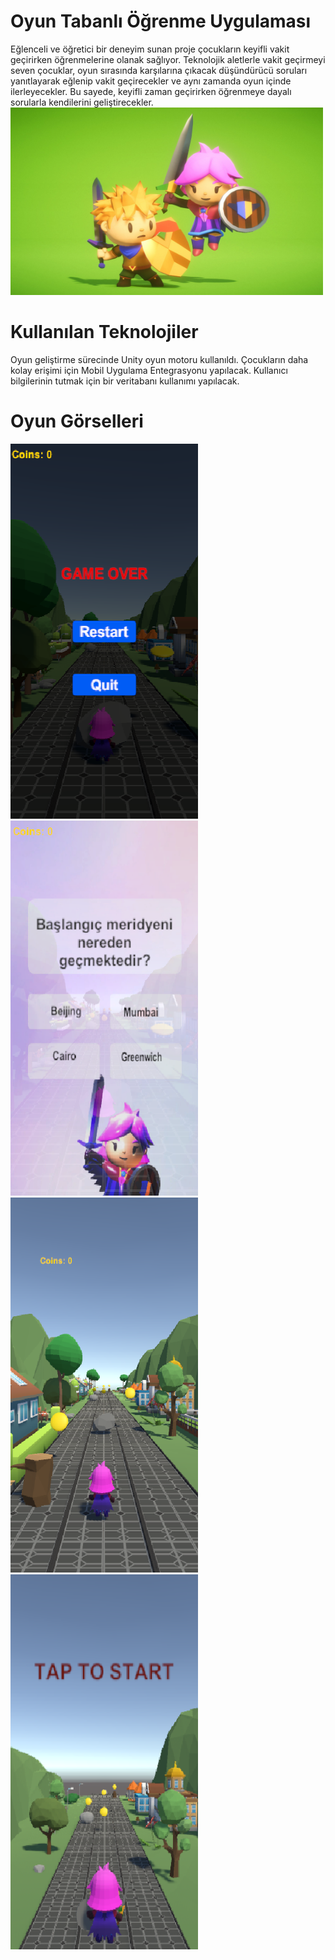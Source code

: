  # Oyun Tabanlı Öğrenme Uygulaması
 Eğlenceli ve öğretici bir deneyim sunan proje çocukların keyifli vakit geçirirken öğrenmelerine olanak sağlıyor.
 Teknolojik aletlerle vakit geçirmeyi seven çocuklar, oyun sırasında karşılarına çıkacak düşündürücü soruları yanıtlayarak eğlenip vakit geçirecekler ve aynı zamanda oyun içinde ilerleyecekler. Bu sayede, keyifli zaman geçirirken öğrenmeye dayalı sorularla kendilerini geliştirecekler.
 <img src= "https://github.com/siraytarim/YazilimMuh/blob/siray/8fa5d431-645e-432a-bd46-b6d7b09e7a64.jpg" width="500" height="300" > 
 
 # Kullanılan Teknolojiler
 Oyun geliştirme sürecinde Unity oyun motoru kullanıldı. Çocukların daha kolay erişimi için Mobil Uygulama Entegrasyonu yapılacak. Kullanıcı bilgilerinin tutmak için bir veritabanı kullanımı yapılacak. 
 
# Oyun Görselleri

<img src= "https://github.com/siraytarim/YazilimMuh/blob/siray/Ekran%20görüntüsü%202024-06-11%20000100.png" width="300" height="600" > <img src= "https://github.com/siraytarim/YazilimMuh/blob/siray/Ekran%20görüntüsü%202024-06-11%20000041.png" width="300" height="600" > <img src= "https://github.com/siraytarim/YazilimMuh/blob/siray/Ekran%20görüntüsü%202024-06-11%20000000.png" width="300" height="600" > <img src= "https://github.com/siraytarim/YazilimMuh/blob/siray/Ekran%20görüntüsü%202024-06-10%20235536.png" width="300" height="600" > 


